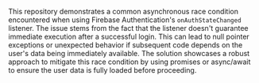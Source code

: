 This repository demonstrates a common asynchronous race condition encountered when using Firebase Authentication's `onAuthStateChanged` listener. The issue stems from the fact that the listener doesn't guarantee immediate execution after a successful login.  This can lead to null pointer exceptions or unexpected behavior if subsequent code depends on the user's data being immediately available. The solution showcases a robust approach to mitigate this race condition by using promises or async/await to ensure the user data is fully loaded before proceeding.